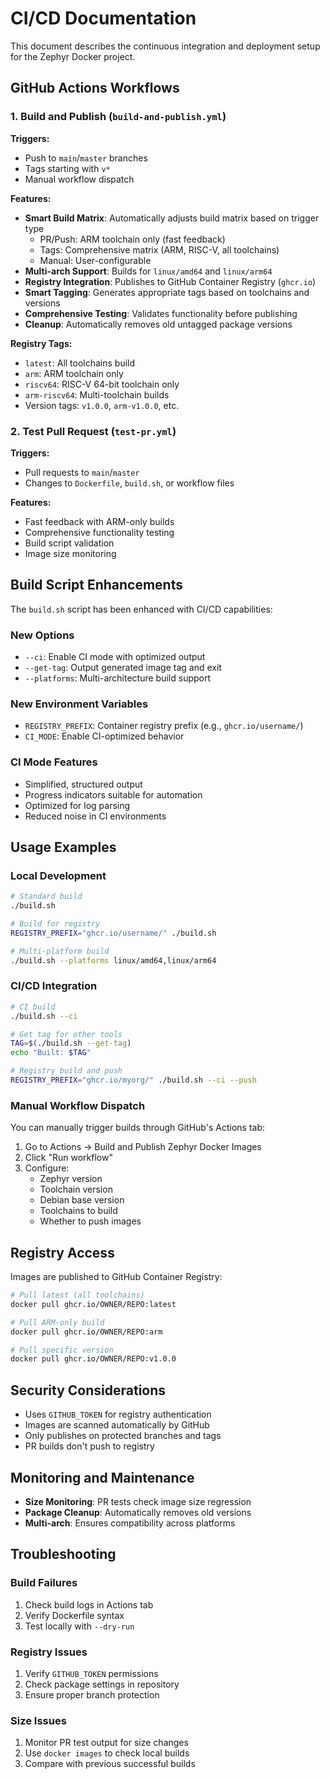 # CI/CD Documentation

This document describes the continuous integration and deployment setup for the Zephyr Docker project.

## GitHub Actions Workflows

### 1. Build and Publish (`build-and-publish.yml`)

**Triggers:**
- Push to `main`/`master` branches
- Tags starting with `v*`
- Manual workflow dispatch

**Features:**
- **Smart Build Matrix**: Automatically adjusts build matrix based on trigger type
  - PR/Push: ARM toolchain only (fast feedback)
  - Tags: Comprehensive matrix (ARM, RISC-V, all toolchains)
  - Manual: User-configurable
- **Multi-arch Support**: Builds for `linux/amd64` and `linux/arm64`
- **Registry Integration**: Publishes to GitHub Container Registry (`ghcr.io`)
- **Smart Tagging**: Generates appropriate tags based on toolchains and versions
- **Comprehensive Testing**: Validates functionality before publishing
- **Cleanup**: Automatically removes old untagged package versions

**Registry Tags:**
- `latest`: All toolchains build
- `arm`: ARM toolchain only
- `riscv64`: RISC-V 64-bit toolchain only
- `arm-riscv64`: Multi-toolchain builds
- Version tags: `v1.0.0`, `arm-v1.0.0`, etc.

### 2. Test Pull Request (`test-pr.yml`)

**Triggers:**
- Pull requests to `main`/`master`
- Changes to `Dockerfile`, `build.sh`, or workflow files

**Features:**
- Fast feedback with ARM-only builds
- Comprehensive functionality testing
- Build script validation
- Image size monitoring

## Build Script Enhancements

The `build.sh` script has been enhanced with CI/CD capabilities:

### New Options

- `--ci`: Enable CI mode with optimized output
- `--get-tag`: Output generated image tag and exit
- `--platforms`: Multi-architecture build support

### New Environment Variables

- `REGISTRY_PREFIX`: Container registry prefix (e.g., `ghcr.io/username/`)
- `CI_MODE`: Enable CI-optimized behavior

### CI Mode Features

- Simplified, structured output
- Progress indicators suitable for automation
- Optimized for log parsing
- Reduced noise in CI environments

## Usage Examples

### Local Development
```bash
# Standard build
./build.sh

# Build for registry
REGISTRY_PREFIX="ghcr.io/username/" ./build.sh

# Multi-platform build
./build.sh --platforms linux/amd64,linux/arm64
```

### CI/CD Integration
```bash
# CI build
./build.sh --ci

# Get tag for other tools
TAG=$(./build.sh --get-tag)
echo "Built: $TAG"

# Registry build and push
REGISTRY_PREFIX="ghcr.io/myorg/" ./build.sh --ci --push
```

### Manual Workflow Dispatch

You can manually trigger builds through GitHub's Actions tab:

1. Go to Actions → Build and Publish Zephyr Docker Images
2. Click "Run workflow"
3. Configure:
   - Zephyr version
   - Toolchain version
   - Debian base version
   - Toolchains to build
   - Whether to push images

## Registry Access

Images are published to GitHub Container Registry:

```bash
# Pull latest (all toolchains)
docker pull ghcr.io/OWNER/REPO:latest

# Pull ARM-only build
docker pull ghcr.io/OWNER/REPO:arm

# Pull specific version
docker pull ghcr.io/OWNER/REPO:v1.0.0
```

## Security Considerations

- Uses `GITHUB_TOKEN` for registry authentication
- Images are scanned automatically by GitHub
- Only publishes on protected branches and tags
- PR builds don't push to registry

## Monitoring and Maintenance

- **Size Monitoring**: PR tests check image size regression
- **Package Cleanup**: Automatically removes old versions
- **Multi-arch**: Ensures compatibility across platforms

## Troubleshooting

### Build Failures
1. Check build logs in Actions tab
2. Verify Dockerfile syntax
3. Test locally with `--dry-run`

### Registry Issues
1. Verify `GITHUB_TOKEN` permissions
2. Check package settings in repository
3. Ensure proper branch protection

### Size Issues
1. Monitor PR test output for size changes
2. Use `docker images` to check local builds
3. Compare with previous successful builds
